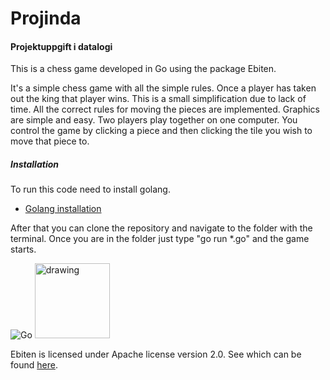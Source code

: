# Projinda
#### Projektuppgift i datalogi

This is a chess game developed in Go using the package Ebiten.

It's a simple chess game with all the simple rules. 
Once a player has taken out the king that player wins. This is a small simplification due to lack of time. 
All the correct rules for moving the pieces are implemented.
Graphics are simple and easy. Two players play together on one computer. You control the game by clicking a piece and then clicking the tile you wish to move that piece to.

##### Installation
To run this code need to install golang.

- [Golang installation](https://golang.org/doc/install)

After that you can clone the repository and navigate to the folder with the terminal.
Once you are in the folder just type "go run *.go" and the game starts.


![Go](https://golang.org/doc/gopher/pkg.png)
<img src="https://hajimehoshi.github.io/ebiten/images/logo.svg" alt="drawing" width="120" height="120"/>

Ebiten is licensed under Apache license version 2.0. See which can be found [here](https://www.apache.org/licenses/LICENSE-2.0).
